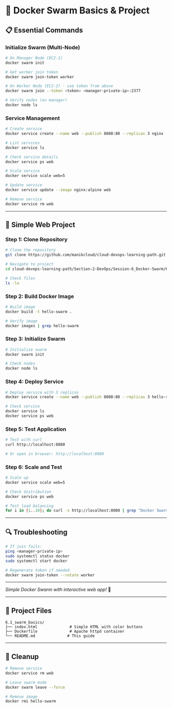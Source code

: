 # 🐝 Docker Swarm Basics & Project

## 📋 Essential Commands

### **Initialize Swarm (Multi-Node)**
```bash
# On Manager Node (EC2-1)
docker swarm init

# Get worker join token
docker swarm join-token worker

# On Worker Node (EC2-2) - use token from above
docker swarm join --token <token> <manager-private-ip>:2377

# Verify nodes (on manager)
docker node ls
```

### **Service Management**
```bash
# Create service
docker service create --name web --publish 8080:80 --replicas 3 nginx

# List services
docker service ls

# Check service details
docker service ps web

# Scale service
docker service scale web=5

# Update service
docker service update --image nginx:alpine web

# Remove service
docker service rm web
```

---

## 🚀 Simple Web Project

### **Step 1: Clone Repository**
```bash
# Clone the repository
git clone https://github.com/manikcloud/cloud-devops-learning-path.git

# Navigate to project
cd cloud-devops-learning-path/Section-2-DevOps/Session-6_Docker-Swarm/6.1_swarm_basics

# Check files
ls -la
```

### **Step 2: Build Docker Image**
```bash
# Build image
docker build -t hello-swarm .

# Verify image
docker images | grep hello-swarm
```

### **Step 3: Initialize Swarm**
```bash
# Initialize swarm
docker swarm init

# Check nodes
docker node ls
```

### **Step 4: Deploy Service**
```bash
# Deploy service with 3 replicas
docker service create --name web --publish 8080:80 --replicas 3 hello-swarm

# Check service
docker service ls
docker service ps web
```

### **Step 5: Test Application**
```bash
# Test with curl
curl http://localhost:8080

# Or open in browser: http://localhost:8080
```

### **Step 6: Scale and Test**
```bash
# Scale up
docker service scale web=5

# Check distribution
docker service ps web

# Test load balancing
for i in {1..10}; do curl -s http://localhost:8080 | grep "Docker Swarm"; done
```

---

## 🔍 Troubleshooting

```bash
# If join fails:
ping <manager-private-ip>
sudo systemctl status docker
sudo systemctl start docker

# Regenerate token if needed
docker swarm join-token --rotate worker
```

---

*Simple Docker Swarm with interactive web app!* 🚀

---

## 📁 Project Files

```
6.1_swarm_basics/
├── index.html              # Simple HTML with color buttons
├── Dockerfile              # Apache httpd container
└── README.md              # This guide
```

---

## 🔧 Cleanup

```bash
# Remove service
docker service rm web

# Leave swarm mode
docker swarm leave --force

# Remove image
docker rmi hello-swarm
```
